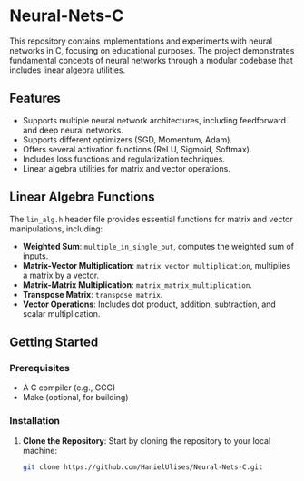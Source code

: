 # Neural-Nets-C

This repository contains implementations and experiments with neural networks in C, focusing on educational purposes. The project demonstrates fundamental concepts of neural networks through a modular codebase that includes linear algebra utilities.

## Features

- Supports multiple neural network architectures, including feedforward and deep neural networks.
- Supports different optimizers (SGD, Momentum, Adam).
- Offers several activation functions (ReLU, Sigmoid, Softmax).
- Includes loss functions and regularization techniques.
- Linear algebra utilities for matrix and vector operations.

## Linear Algebra Functions

The `lin_alg.h` header file provides essential functions for matrix and vector manipulations, including:

- **Weighted Sum**: `multiple_in_single_out`, computes the weighted sum of inputs.
- **Matrix-Vector Multiplication**: `matrix_vector_multiplication`, multiplies a matrix by a vector.
- **Matrix-Matrix Multiplication**: `matrix_matrix_multiplication`.
- **Transpose Matrix**: `transpose_matrix`.
- **Vector Operations**: Includes dot product, addition, subtraction, and scalar multiplication.

## Getting Started

### Prerequisites

- A C compiler (e.g., GCC)
- Make (optional, for building)

### Installation

1. **Clone the Repository**: Start by cloning the repository to your local machine:
   ```bash
   git clone https://github.com/HanielUlises/Neural-Nets-C.git
